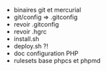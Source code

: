  - binaires git et mercurial
 - git/config => .gitconfig
 - revoir .gitconfig
 - revoir .hgrc
 - install.sh
 - deploy.sh ?!
 - doc configuration PHP
 - rulesets base phpcs et phpmd
